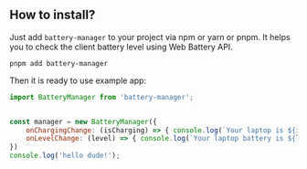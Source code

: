 ## How to install?

Just add ```battery-manager``` to your project via npm or yarn or pnpm. It helps you to check the client battery level using Web Battery API.

```
pnpm add battery-manager

```
Then it is ready to use example app:

```js
import BatteryManager from 'battery-manager';


const manager = new BatteryManager({
    onChargingChange: (isCharging) => { console.log(`Your laptop is ${isCharging ? 'charging' : 'not charging'}`) },
    onLevelChange: (level) => { console.log(`Your laptop battery is ${level * 100}`) },
})
console.log('hello dude!');

```
